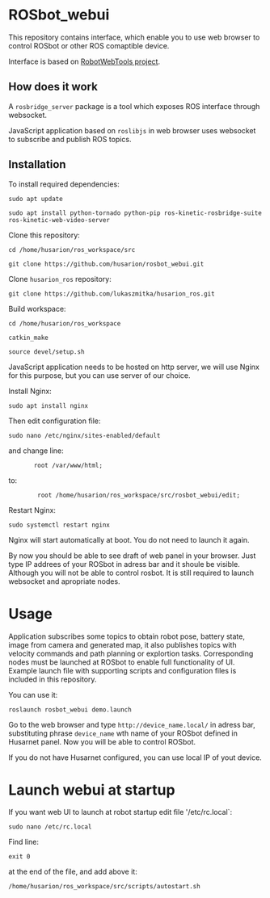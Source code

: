 # ROSbot_webui

This repository contains interface, which enable you to use web browser to control ROSbot or other ROS comaptible device.

Interface is based on [RobotWebTools project](https://github.com/RobotWebTools).

## How does it work

A `rosbridge_server` package is a tool which exposes ROS interface through websocket. 

JavaScript application based on `roslibjs` in web browser uses websocket to subscribe and publish ROS topics.

## Installation

To install required dependencies:

`sudo apt update`

`sudo apt install python-tornado python-pip ros-kinetic-rosbridge-suite ros-kinetic-web-video-server`

Clone this repository:

`cd /home/husarion/ros_workspace/src`

`git clone https://github.com/husarion/rosbot_webui.git`

Clone `husarion_ros` repository:

`git clone https://github.com/lukaszmitka/husarion_ros.git`


Build workspace:

`cd /home/husarion/ros_workspace`

`catkin_make`

`source devel/setup.sh`


JavaScript application needs to be hosted on http server, we will use Nginx for this purpose, but you can use server of our choice.

Install Nginx:

`sudo apt install nginx`

Then edit configuration file:

`sudo nano /etc/nginx/sites-enabled/default`

and change line:

`       root /var/www/html;`

to:

`        root /home/husarion/ros_workspace/src/rosbot_webui/edit;`

Restart Nginx:

`sudo systemctl restart nginx`

Nginx will start automatically at boot. You do not need to launch it again.

By now you should be able to see draft of web panel in your browser. Just type IP addrees of your ROSbot in adress bar and it shoule be visible. Although you will not be able to control rosbot. It is still required to launch websocket and apropriate nodes.

# Usage

Application subscribes some topics to obtain robot pose, battery state, image from camera and generated map, it also publishes topics with velocity commands and path planning or explortion tasks. Corresponding nodes must be launched at ROSbot to enable full functionality of UI. Example launch file with supporting scripts and configuration files is included in this repository.

You can use it:

`roslaunch rosbot_webui demo.launch`

Go to the web browser and type `http://device_name.local/` in adress bar, substituting phrase `device_name` wth name of your ROSbot defined in Husarnet panel. Now you will be able to control ROSbot.

If you do not have Husarnet configured, you can use local IP of yout device.


# Launch webui at startup

If you want web UI to launch at robot startup edit file '/etc/rc.local`:

```
sudo nano /etc/rc.local
```

Find line:
```
exit 0
```
at the end of the file, and add above it:

```
/home/husarion/ros_workspace/src/scripts/autostart.sh
```